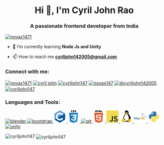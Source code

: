 <h1 align="center">Hi 👋, I'm Cyril John Rao</h1>
<h3 align="center">A passionate frontend developer from India</h3>

<p align="left"> <a href="https://twitter.com/novax1471" target="blank"><img src="https://img.shields.io/twitter/follow/novax1471?logo=twitter&style=for-the-badge" alt="novax1471" /></a> </p>

- 🌱 I’m currently learning **Node Js and Unity**

- 📫 How to reach me **cyriljohn142005@gmail.com**

<h3 align="left">Connect with me:</h3>
<p align="left">
<a href="https://twitter.com/novax1471" target="blank"><img align="center" src="https://raw.githubusercontent.com/rahuldkjain/github-profile-readme-generator/master/src/images/icons/Social/twitter.svg" alt="novax1471" height="30" width="40" /></a>
<a href="https://linkedin.com/in/cyril john" target="blank"><img align="center" src="https://raw.githubusercontent.com/rahuldkjain/github-profile-readme-generator/master/src/images/icons/Social/linked-in-alt.svg" alt="cyril john" height="30" width="40" /></a>
<a href="https://codesandbox.com/cyriljohn147" target="blank"><img align="center" src="https://raw.githubusercontent.com/rahuldkjain/github-profile-readme-generator/master/src/images/icons/Social/codesandbox.svg" alt="cyriljohn147" height="30" width="40" /></a>
<a href="https://www.codechef.com/users/novax147" target="blank"><img align="center" src="https://cdn.jsdelivr.net/npm/simple-icons@3.1.0/icons/codechef.svg" alt="novax147" height="30" width="40" /></a>
<a href="https://www.hackerrank.com/@cyriljohn142005" target="blank"><img align="center" src="https://raw.githubusercontent.com/rahuldkjain/github-profile-readme-generator/master/src/images/icons/Social/hackerrank.svg" alt="@cyriljohn142005" height="30" width="40" /></a>
<a href="https://www.leetcode.com/cyriljohn147" target="blank"><img align="center" src="https://raw.githubusercontent.com/rahuldkjain/github-profile-readme-generator/master/src/images/icons/Social/leet-code.svg" alt="cyriljohn147" height="30" width="40" /></a>
</p>

<h3 align="left">Languages and Tools:</h3>
<p align="left"> <a href="https://www.blender.org/" target="_blank" rel="noreferrer"> <img src="https://download.blender.org/branding/community/blender_community_badge_white.svg" alt="blender" width="40" height="40"/> </a> <a href="https://getbootstrap.com" target="_blank" rel="noreferrer"> <img src="https://www.google.com/imgres?imgurl=https%3A%2F%2Fupload.wikimedia.org%2Fwikipedia%2Fcommons%2Fthumb%2Fb%2Fb2%2FBootstrap_logo.svg%2F1280px-Bootstrap_logo.svg.png&tbnid=a0r9ZsHba109qM&vet=12ahUKEwjbxbS2k6WBAxW1yKACHWb1BPwQMygAegQIARBT..i&imgrefurl=https%3A%2F%2Fen.m.wikipedia.org%2Fwiki%2FFile%3ABootstrap_logo.svg&docid=uSvLBGYUcN1l5M&w=1280&h=1020&q=bootstrap%20pic%20svg&ved=2ahUKEwjbxbS2k6WBAxW1yKACHWb1BPwQMygAegQIARBT" alt="bootstrap" width="40" height="40"/> </a> <a href="https://www.cprogramming.com/" target="_blank" rel="noreferrer"> <img src="https://raw.githubusercontent.com/devicons/devicon/master/icons/c/c-original.svg" alt="c" width="40" height="40"/> </a> <a href="https://www.w3schools.com/css/" target="_blank" rel="noreferrer"> <img src="https://raw.githubusercontent.com/devicons/devicon/master/icons/css3/css3-original-wordmark.svg" alt="css3" width="40" height="40"/> </a> <a href="https://git-scm.com/" target="_blank" rel="noreferrer"> <img src="https://www.vectorlogo.zone/logos/git-scm/git-scm-icon.svg" alt="git" width="40" height="40"/> </a> <a href="https://www.w3.org/html/" target="_blank" rel="noreferrer"> <img src="https://raw.githubusercontent.com/devicons/devicon/master/icons/html5/html5-original-wordmark.svg" alt="html5" width="40" height="40"/> </a> <a href="https://developer.mozilla.org/en-US/docs/Web/JavaScript" target="_blank" rel="noreferrer"> <img src="https://raw.githubusercontent.com/devicons/devicon/master/icons/javascript/javascript-original.svg" alt="javascript" width="40" height="40"/> </a> <a href="https://www.linux.org/" target="_blank" rel="noreferrer"> <img src="https://raw.githubusercontent.com/devicons/devicon/master/icons/linux/linux-original.svg" alt="linux" width="40" height="40"/> </a> <a href="https://www.mysql.com/" target="_blank" rel="noreferrer"> <img src="https://raw.githubusercontent.com/devicons/devicon/master/icons/mysql/mysql-original-wordmark.svg" alt="mysql" width="40" height="40"/> </a> <a href="https://www.python.org" target="_blank" rel="noreferrer"> <img src="https://raw.githubusercontent.com/devicons/devicon/master/icons/python/python-original.svg" alt="python" width="40" height="40"/> </a> <a href="https://unity.com/" target="_blank" rel="noreferrer"> <img src="https://www.vectorlogo.zone/logos/unity3d/unity3d-icon.svg" alt="unity" width="40" height="40"/> </a> </p>

<p><img align="left" src="https://github-readme-stats.vercel.app/api/top-langs?username=cyriljohn147&show_icons=true&locale=en&layout=compact" alt="cyriljohn147" /></p>

<p>&nbsp;<img align="center" src="https://github-readme-stats.vercel.app/api?username=cyriljohn147&show_icons=true&locale=en" alt="cyriljohn147" /></p>
